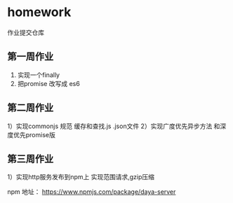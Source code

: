 # homework
作业提交仓库
## 第一周作业
1) 实现一个finally
2) 把promise 改写成 es6

## 第二周作业
1）实现commonjs 规范 缓存和查找.js .json文件
2）实现广度优先异步方法 和深度优先promise版

## 第三周作业
1）实现http服务发布到npm上 实现范围请求,gzip压缩

npm 地址：  https://www.npmjs.com/package/daya-server
